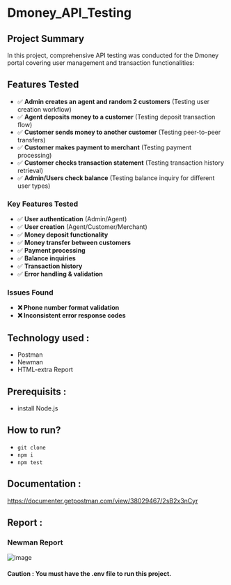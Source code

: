 # Dmoney_API_Testing
## Project Summary
In this project, comprehensive API testing was conducted for the Dmoney portal covering user management and transaction functionalities:

## Features Tested

- ✅ **Admin creates an agent and random 2 customers** (Testing user creation workflow)
- ✅ **Agent deposits money to a customer** (Testing deposit transaction flow)
- ✅ **Customer sends money to another customer** (Testing peer-to-peer transfers)
- ✅ **Customer makes payment to merchant** (Testing payment processing)
- ✅ **Customer checks transaction statement** (Testing transaction history retrieval)
- ✅ **Admin/Users check balance** (Testing balance inquiry for different user types)

### Key Features Tested
- ✅ **User authentication** (Admin/Agent)
- ✅ **User creation** (Agent/Customer/Merchant)
- ✅ **Money deposit functionality**
- ✅ **Money transfer between customers**
- ✅ **Payment processing**
- ✅ **Balance inquiries**
- ✅ **Transaction history**
- ✅ **Error handling & validation**
### Issues Found
- **❌ Phone number format validation**
- **❌ Inconsistent error response codes**
## Technology used :
- Postman
- Newman
- HTML-extra Report
  
## Prerequisits :
- install Node.js
## How to run?
- ``` git clone ```
- ``` npm i ```
- ```npm test ```

## Documentation :
https://documenter.getpostman.com/view/38029467/2sB2x3nCyr
## Report :
### Newman Report
![image](https://github.com/user-attachments/assets/d4e37e59-058f-4c72-b97b-08d965ee1667)

#### Caution : You must have the .env file to run this project.

